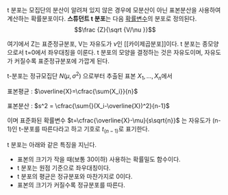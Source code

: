 t 분포는 모집단의 분산이 알려져 있지 않은 경우에 모분산이 아닌 표본분산을 사용하여 계산하는 확률분포이다.
**스튜던트 t 분포**는 다음 [확률변수](https://ko.wikipedia.org/wiki/%ED%99%95%EB%A5%A0%EB%B3%80%EC%88%98 "확률변수")의 분포로 정의된다.
$$\frac {Z}{\sqrt {V/\nu }}$$

여기에서 Z는 표준정규분포, V는 자유도가 $\nu$인 [[카이제곱분포]]이다.
t 분포는 종모양으로서 t=0에서 좌우대칭을 이룬다. t 분포의 모양을 결정하는 것은 자유도이며, 자유도가 커질수록 표준정규분포에 가깝게 된다.

t-분포는 정규모집단 $N(\mu, \sigma^2)$ 으로부터 추출된 표본 $X_1, ..., X_n$에서

표본평균 : $\overline{X}=\cfrac{\sum{X_i}}{n}$

표본분산 : $s^2 = \cfrac{\sum{}(X_i-\overline{X})^2}{n-1}$

이며 표준화된 확률변수 $t=\cfrac{\overline{X}-\mu}{s\sqrt{n}}$ 는 자유도가 (n-1)인 t-분포를 따른다라고 하고 기호로 $t_{(n-1)}$로 표기한다.

t 분포는 아래와 같은 특징을 지닌다. 
* 표본의 크기가 작을 때(보통 30이하) 사용하는 확률밀도 함수이다. 
* t 분포는 원점 기준으로 좌우대칭이다.
* t 분포의 평균은 정규분포와 마찬가지로 0이다.
* 표본의 크기가 커질수록 정규분포를 따른다. 